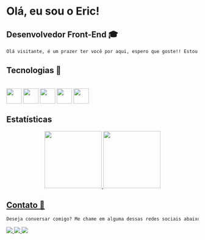# Olá, eu sou o Eric!
## Desenvolvedor Front-End 🎓

```html
Olá visitante, é um prazer ter você por aqui, espero que goste!! Estou estudando Front-End 🐈‍.
```

## Tecnologias 🔧

<div style="display: inline_block"><br>
  <img align="center" src="https://icongr.am/devicon/html5-plain.svg?size=111&color=ffffff" width="40"/>
  <img align="center" src="https://icongr.am/devicon/css3-plain.svg?size=110&color=ffffff" width="40"/>
  <img align="center" src="https://icongr.am/devicon/bootstrap-plain.svg?size=108&color=ffffff" width="40"/>
  <img align="center" src="https://icongr.am/devicon/javascript-plain.svg?size=111&color=ffffff" width="40"/>
  <img align="center" src="https://icongr.am/devicon/git-plain.svg?size=111&color=ffffff" width="40"/>
</div> 

## Estatísticas

<div align="center">
  <a href="https://github.com/Ericodesenvolvedor">
  <img height="150em" src="https://github-readme-stats.vercel.app/api?username=Ericodesenvolvedor&show_icons=true&theme=omni&include_all_commits=true&count_private=true"/>
  <img height="150em" src="https://github-readme-stats.vercel.app/api/top-langs/?username=Ericodesenvolvedor&layout=compact&langs_count=7&theme=omni"/>
</div>
  
## Contato 💌

```html
Deseja conversar comigo? Me chame em alguma dessas redes sociais abaixo:
```
  
<div>
  <a href="https://www.linkedin.com/in/eric-de-oliveira-pereira-a925781b5/" target="_blank">
    <img src="https://img.shields.io/badge/linkedin-%230077B5.svg?style=for-the-badge&logo=linkedin&logoColor=white">
  </a>
  <a href="mailto:ericvenezapereira@gmail.com" target="_blank">
    <img src="https://img.shields.io/badge/Gmail-D14836?style=for-the-badge&logo=gmail&logoColor=white">
  </a>

  <a href="https://www.facebook.com/yuuki.souma.56/" target="_blank">
    <img src="https://img.shields.io/badge/Facebook-%231877F2.svg?style=for-the-badge&logo=Facebook&logoColor=white">
  </a>
</div>
